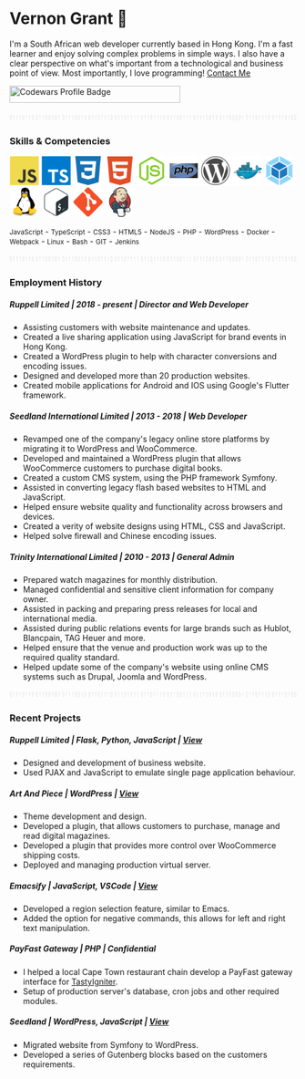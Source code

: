 # Vernon Grant 🤝

I'm a South African web developer currently based in Hong Kong. I'm a fast
learner and enjoy solving complex problems in simple ways. I also have a clear
perspective on what's important from a technological and business point of
view. Most importantly, I love programming! [Contact Me](mailto:vernon@ruppell.io)

<img width="300" height="30" src="https://www.codewars.com/users/VernonGrant/badges/large" title="Codewars Profile Badge">

<p align="center"><img width="1000" height="10" src="./assets/images/binary-line.jpg"></p>

### Skills & Competencies

<p align="left">
    <span><img alt="Javascript" width="52" height="52" src="./assets/images/javascript-original.svg"></span>
    <span><img alt="Typescript" width="52" height="52" src="./assets/images/typescript-original.svg"></span>
    <span><img alt="Css3" width="52" height="52" src="./assets/images/css3-plain.svg"></span>
    <span><img alt="Html5" width="52" height="52" src="./assets/images/html5-plain.svg"></span>
    <span><img alt="Node" width="52" height="52" src="./assets/images/nodejs-original.svg"></span>
    <span><img alt="Php" width="52" height="52" src="./assets/images/php-original.svg"></span>
    <span><img alt="Wordpress" width="52" height="52" src="./assets/images/wordpress-plain.svg"></span>
    <span><img alt="Docker" width="52" height="52" src="./assets/images/docker-original.svg"></span>
    <span><img alt="Webpack" width="52" height="52" src="./assets/images/webpack-original.svg"></span>
    <span><img alt="Linux" width="52" height="52" src="./assets/images/linux-original.svg"></span>
    <span><img alt="Bash" width="52" height="52" src="./assets/images/bash-original.svg"></span>
    <span><img alt="Git" width="52" height="52" src="./assets/images/git-original.svg"></span>
    <span><img alt="Jenkins" width="52" height="52" src="./assets/images/jenkins-original.svg"></span>
</p>

<p align="left">
    <small>JavaScript</small> -
    <small>TypeScript</small> -
    <small>CSS3</small> -
    <small>HTML5</small> -
    <small>NodeJS</small> -
    <small>PHP</small> -
    <small>WordPress</small> -
    <small>Docker</small> -
    <small>Webpack</small> -
    <small>Linux</small> -
    <small>Bash</small> -
    <small>GIT</small> -
    <small>Jenkins</small>
</p>

<p align="center"><img width="1000" height="10" src="./assets/images/binary-line.jpg"></p>

### Employment History

##### Ruppell Limited | 2018 - present | Director and Web Developer

- Assisting customers with website maintenance and updates.
- Created a live sharing application using JavaScript for brand events in Hong Kong.
- Created a WordPress plugin to help with character conversions and encoding issues.
- Designed and developed more than 20 production websites.
- Created mobile applications for Android and IOS using Google's Flutter framework.

##### Seedland International Limited | 2013 - 2018 | Web Developer

- Revamped one of the company's legacy online store platforms by migrating it
  to WordPress and WooCommerce.
- Developed and maintained a WordPress plugin that allows WooCommerce customers to purchase digital books.
- Created a custom CMS system, using the PHP framework Symfony.
- Assisted in converting legacy flash based websites to HTML and JavaScript.
- Helped ensure website quality and functionality across browsers and devices.
- Created a verity of website designs using HTML, CSS and JavaScript.
- Helped solve firewall and Chinese encoding issues.

##### Trinity International Limited | 2010 - 2013 | General Admin

- Prepared watch magazines for monthly distribution.
- Managed confidential and sensitive client information for company owner.
- Assisted in packing and preparing press releases for local and international media.
- Assisted during public relations events for large brands such as Hublot, Blancpain, TAG Heuer and more.
- Helped ensure that the venue and production work was up to the required quality standard.
- Helped update some of the company's website using online CMS systems such as Drupal, Joomla and WordPress.

<p align="center"><img width="1000" height="10" src="./assets/images/binary-line.jpg"></p>

### Recent Projects

##### Ruppell Limited | Flask, Python, JavaScript | [View](https://ruppell.io/en-hk/)
- Designed and development of business website.
- Used PJAX and JavaScript to emulate single page application behaviour.

##### Art And Piece | WordPress | [View](https://artandpiece.com/)
- Theme development and design.
- Developed a plugin, that allows customers to purchase, manage and read digital magazines.
- Developed a plugin that provides more control over WooCommerce shipping costs.
- Deployed and managing production virtual server.

#####  Emacsify | JavaScript, VSCode | [View](https://marketplace.visualstudio.com/items?itemName=RuppellLimited.emacsify)
- Developed a region selection feature, similar to Emacs.
- Added the option for negative commands, this allows for left and right text manipulation.

##### PayFast Gateway | PHP | Confidential
- I helped a local Cape Town restaurant chain develop a PayFast gateway interface for [TastyIgniter](https://tastyigniter.com/).
- Setup of production server's database, cron jobs and other required modules.

##### Seedland | WordPress, JavaScript | [View](https://www.seedland.hk/en-hk/home/)
- Migrated website from Symfony to WordPress.
- Developed a series of Gutenberg blocks based on the customers requirements.
